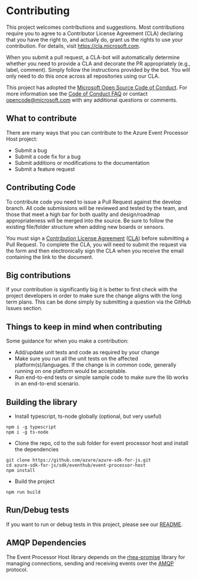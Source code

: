 # Contributing

This project welcomes contributions and suggestions. Most contributions require you to
agree to a Contributor License Agreement (CLA) declaring that you have the right to,
and actually do, grant us the rights to use your contribution. For details, visit
https://cla.microsoft.com.

When you submit a pull request, a CLA-bot will automatically determine whether you need
to provide a CLA and decorate the PR appropriately (e.g., label, comment). Simply follow the
instructions provided by the bot. You will only need to do this once across all repositories using our CLA.

This project has adopted the [Microsoft Open Source Code of Conduct](https://opensource.microsoft.com/codeofconduct/).
For more information see the [Code of Conduct FAQ](https://opensource.microsoft.com/codeofconduct/faq/)
or contact [opencode@microsoft.com](mailto:opencode@microsoft.com) with any additional questions or comments.

## What to contribute
There are many ways that you can contribute to the Azure Event Processor Host project:

* Submit a bug
* Submit a code fix for a bug
* Submit additions or modifications to the documentation
* Submit a feature request

## Contributing Code
To contribute code you need to issue a Pull Request against the develop branch. All code submissions will be reviewed and tested by the team, and those that meet a high bar for both quality and design/roadmap appropriateness will be merged into the source. Be sure to follow the existing file/folder structure when adding new boards or sensors.

You must sign a [Contribution License Agreement](https://cla.microsoft.com/) ([CLA](https://cla.microsoft.com/)) before submitting a Pull Request. To complete the CLA, you will need to submit the request via the form and then electronically sign the CLA when you receive the email containing the link to the document.

## Big contributions
If your contribution is significantly big it is better to first check with the project developers in order to make sure the change aligns with the long term plans. This can be done simply by submitting a question via the GitHub Issues section.

## Things to keep in mind when contributing
Some guidance for when you make a contribution:

* Add/update unit tests and code as required by your change
* Make sure you run all the unit tests on the affected platform(s)/languages. If the change is in common code, generally running on one platform would be acceptable.
* Run end-to-end tests or simple sample code to make sure the lib works in an end-to-end scenario.

## Building the library
- Install typescript, ts-node globally (optional, but very useful)
```
npm i -g typescript
npm i -g ts-node
```
- Clone the repo, cd to the sub folder for event processor host and install the dependencies
```
git clone https://github.com/azure/azure-sdk-for-js.git
cd azure-sdk-for-js/sdk/eventhub/event-processor-host
npm install
```
- Build the project
```
npm run build
```

## Run/Debug tests

If you want to run or debug tests in this project, please see our [README](https://github.com/Azure/azure-sdk-for-js/blob/master/sdk/eventhub/event-processor-host/README.md).

## AMQP Dependencies ##
The Event Processor Host library depends on the [rhea-promise](https://github.com/amqp/rhea-promise) library for managing connections, sending and receiving events over the [AMQP](http://docs.oasis-open.org/amqp/core/v1.0/os/amqp-core-complete-v1.0-os.pdf) protocol.
